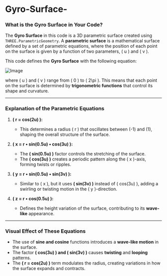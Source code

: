 # Gyro-Surface-

### **What is the Gyro Surface in Your Code?**
The **Gyro Surface** in this code is a 3D parametric surface created using `THREE.ParametricGeometry`. A **parametric surface** is a mathematical surface defined by a set of parametric equations, where the position of each point on the surface is given by a function of two parameters, \( u \) and \( v \).

This code defines the **Gyro Surface** with the following equation:

![Image](https://github.com/user-attachments/assets/04ba3ef1-d139-441f-9c10-8606b9c8913e)

where \( u \) and \( v \) range from \( 0 \) to \( 2\pi \). This means that each point on the surface is determined by **trigonometric functions** that control its shape and curvature.

---

### **Explanation of the Parametric Equations**
1. **\( r = cos(2u) \):**  
   - This determines a radius \( r \) that oscillates between \(-1\) and \(1\), shaping the overall structure of the surface.
   
2. **\( x = r • sin(0.5u) • cos(3u) \):**  
   - The **\( sin(0.5u) \)** factor controls the stretching of the surface.
   - The **\( cos(3u) \)** creates a periodic pattern along the \( x \)-axis, forming twists or ripples.

3. **\( y = r • sin(0.5u) • sin(3v) \):**  
   - Similar to \( x \), but it uses **\( sin(3v) \)** instead of \( cos(3u) \), adding a swirling or twisting motion in the \( y \)-direction.

4. **\( z = r • cos(0.5u) \):**  
   - Defines the height variation of the surface, contributing to its **wave-like** appearance.

---

### **Visual Effect of These Equations**
- The use of **sine and cosine** functions introduces a **wave-like motion** in the surface.
- The factor **\( cos(3u) \) and \( sin(3v) \)** causes **twisting** and **looping** patterns.
- The **\( r = cos(2u) \)** term modulates the radius, creating variations in how the surface expands and contracts.
